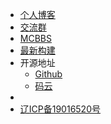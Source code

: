 * [个人博客](https://www.zhenxin.xyz)
* [交流群](https://jq.qq.com/?_wv=1027&k=5oIs7cc)
* [MCBBS](https://www.mcbbs.net/thread-967007-1-1.html)
* [最新构建](https://ci.zhenxin.xyz/job/Minecraft/job/ZMusic/lastSuccessfulBuild/)
* 开源地址
  * [Github](https://github.com/RealHeart/ZMusic)
  * [码云](https://gitee.com/realheart/ZMusic)
*
* [辽ICP备19016520号](http://www.beian.miit.gov.cn/)